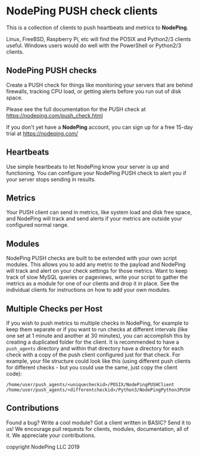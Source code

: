 # NodePing PUSH check clients

This is a collection of clients to push heartbeats and metrics to **NodePing**.

Linux, FreeBSD, Raspberry Pi, etc will find the POSIX and Python2/3 clients useful.
Windows users would do well with the PowerShell or Python2/3 clients.

## NodePing PUSH checks

Create a PUSH check for things like monitoring your servers that are behind firewalls, tracking CPU load, or getting alerts before you run out of disk space.

Please see the full documentation for the PUSH check at <https://nodeping.com/push_check.html>

If you don't yet have a **NodePing** account, you can sign up for a free 15-day trial at <https://nodeping.com/>

## Heartbeats

Use simple heartbeats to let NodePing know your server is up and functioning. You can configure your NodePing PUSH check to alert you if your server stops sending in results.

## Metrics

Your PUSH client can send in metrics, like system load and disk free space, and NodePing will track and send alerts if your metrics are outside your configured normal range.

## Modules

NodePing PUSH checks are built to be extended with your own script modules. This allows you to add any metric to the payload and NodePing will track and alert on your check settings for those metrics. Want to keep track of slow MySQL queries or pageviews, write your script to gather the metrics as a module for one of our clients and drop it in place.  See the individual clients for instructions on how to add your own modules.

## Multiple Checks per Host

If you wish to push metrics to multiple checks in NodePing, for example to keep them separate or if you want to run checks at different intervals (like one set at 1 minute and another at 30 minutes), you can accomplish this by creating a duplicated folder for the client. It is recommended to have a `push_agents` directory and within that directory have a directory for each check with a copy of the push client configured just for that check. For example, your file structure could look like this (using different push clients for different checks - but you could use the same, just copy the client code):

`/home/user/push_agents/<uniquecheckid>/POSIX/NodePingPUSHClient`
`/home/user/push_agents/<differentcheckid>/Python3/NodePingPython3PUSH`

## Contributions

Found a bug? Write a cool module? Got a client written in BASIC? Send it to us!
We encourage pull requests for clients, modules, documentation, all of it. We appreciate your contributions.

copyright NodePing LLC 2019
